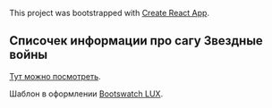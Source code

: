 This project was bootstrapped with [Create React App](https://github.com/facebook/create-react-app).

## Списочек информации про сагу Звездные войны

[Тут можно посмотреть](https://sledua.github.io/sw-db/).

Шаблон в оформлении [Bootswatch LUX](https://bootswatch.com/lux).